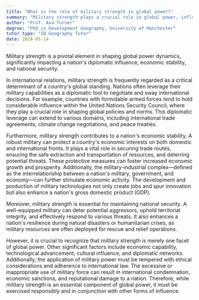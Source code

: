```yaml
---
title: "What is the role of military strength in global power?"
summary: "Military strength plays a crucial role in global power, influencing a nation's diplomatic influence, economic stability, and national security."
author: "Prof. Ava Turner"
degree: "PhD in Development Geography, University of Manchester"
tutor_type: "IB Geography Tutor"
date: 2024-05-14
---
```


Military strength is a pivotal element in shaping global power dynamics, significantly impacting a nation's diplomatic influence, economic stability, and national security.

In international relations, military strength is frequently regarded as a critical determinant of a country's global standing. Nations often leverage their military capabilities as a diplomatic tool to negotiate and sway international decisions. For example, countries with formidable armed forces tend to hold considerable influence within the United Nations Security Council, where they play a crucial role in shaping global policies and norms. This diplomatic leverage can extend to various domains, including international trade agreements, climate change negotiations, and peace treaties.

Furthermore, military strength contributes to a nation's economic stability. A robust military can protect a country's economic interests on both domestic and international fronts. It plays a vital role in securing trade routes, ensuring the safe extraction and transportation of resources, and deterring potential threats. These protective measures can foster increased economic growth and prosperity. Additionally, the military-industrial complex—defined as the interrelationship between a nation's military, government, and economy—can further stimulate economic activity. The development and production of military technologies not only create jobs and spur innovation but also enhance a nation's gross domestic product (GDP).

Moreover, military strength is essential for maintaining national security. A well-equipped military can deter potential aggressors, uphold territorial integrity, and effectively respond to various threats. It also enhances a nation's resilience during natural disasters or humanitarian crises, as military resources are often deployed for rescue and relief operations.

However, it is crucial to recognize that military strength is merely one facet of global power. Other significant factors include economic capability, technological advancement, cultural influence, and diplomatic networks. Additionally, the application of military power must be tempered with ethical considerations and adherence to international law. The excessive or inappropriate use of military force can result in international condemnation, economic sanctions, and reputational damage to a nation. Therefore, while military strength is an essential component of global power, it must be exercised responsibly and in conjunction with other forms of influence.
    